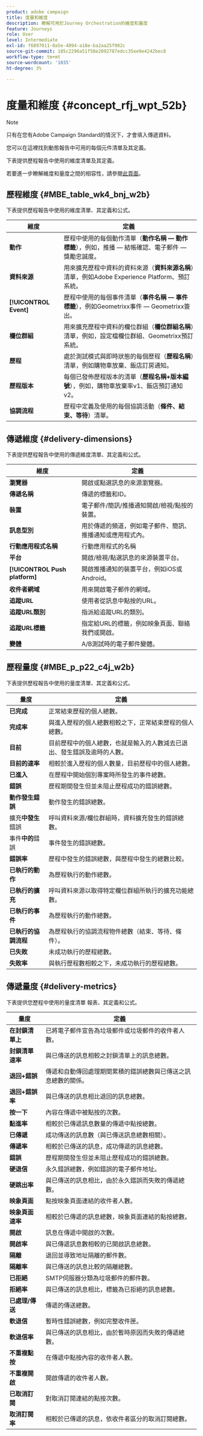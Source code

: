 ```yaml
---
product: adobe campaign
title: 度量和維度
description: 瞭解可用於Journey Orchestration的維度和量度
feature: Journeys
role: User
level: Intermediate
exl-id: f6897011-0a5e-4094-a18e-ba2aa25f902c
source-git-commit: 185c2296a51f58e2092787edcc35ee9e4242bec8
workflow-type: tm+mt
source-wordcount: '1035'
ht-degree: 3%

---
```


# 度量和維度 {#concept_rfj_wpt_52b}

>[!NOTE]
>
>只有在您有Adobe Campaign Standard的情況下，才會填入傳遞資料。

您可以在這裡找到動態報告中可用的每個元件清單及其定義。

下表提供歷程報告中使用的維度清單及其定義。

若要進一步瞭解維度和量度之間的相容性，請參閱[此頁面](../assets/do-not-localize/dynamic_report_compatibility_journey.pdf)。

## 歷程維度 {#MBE_table_wk4_bnj_w2b}

下表提供歷程報告中使用的維度清單、其定義和公式。

| 維度 | 定義 |
|--- |--- |
| **動作** | 歷程中使用的每個動作清單（**動作名稱 — 動作標籤**），例如，推播 — 結帳確認、電子郵件 — 獎勵忠誠度。 |
| **資料來源** | 用來擴充歷程中資料的資料來源（**資料來源名稱**）清單，例如Adobe Experience Platform、預訂系統。 |
| **[!UICONTROL Event]** | 歷程中使用的每個事件清單（**事件名稱 — 事件標籤**），例如Geometrixx事件 — Geometrixx簽出。 |
| **欄位群組** | 用來擴充歷程中資料的欄位群組（**欄位群組名稱**）清單，例如，設定檔欄位群組、Geometrixx預訂系統。 |
| **歷程** | 處於測試模式與即時狀態的每個歷程（**歷程名稱**）清單，例如購物車放棄、飯店訂房通知。 |
| **歷程版本** | 每個已發佈歷程版本的清單（**歷程名稱+版本編號**），例如，購物車放棄率v1、飯店預訂通知v2。 |
| **協調流程** | 歷程中定義及使用的每個協調活動（**條件、結束、等待**）清單。 |

## 傳遞維度 {#delivery-dimensions}

下表提供歷程報告中使用的傳遞維度清單、其定義和公式。

| 維度 | 定義 |
|--- |--- |
| **瀏覽器** | 開啟或點選訊息的來源瀏覽器。 |
| **傳遞名稱** | 傳遞的標籤和ID。 |
| **裝置** | 電子郵件/簡訊/推播通知開啟/檢視/點按的裝置。 |
| **訊息型別** | 用於傳遞的頻道，例如電子郵件、簡訊、推播通知或應用程式內。 |
| **行動應用程式名稱** | 行動應用程式的名稱 |
| **平台** | 開啟/檢視/點選訊息的來源裝置平台。 |
| **[!UICONTROL Push platform]** | 開啟推播通知的裝置平台，例如iOS或Android。 |
| **收件者網域** | 用來開啟電子郵件的網域。 |
| **追蹤URL** | 使用者從訊息中點按的URL。 |
| **追蹤URL類別** | 指派給追蹤URL的類別。 |
| **追蹤URL標籤** | 指定給URL的標籤，例如映象頁面、聯絡我們或開啟。 |
| **變體** | A/B測試時的電子郵件變體。 |

## 歷程量度 {#MBE_p_p22_c4j_w2b}

下表提供歷程報告中使用的量度清單、其定義和公式。

| 量度 | 定義 |
|--- |---|
| **已完成** | 正常結束歷程的個人總數。 |
| **完成率** | 與進入歷程的個人總數相較之下，正常結束歷程的個人總數。 |
| **目前** | 目前歷程中的個人總數，也就是輸入的人數減去已退出、發生錯誤及逾時的人數。 |
| **目前的速率** | 相較於進入歷程的個人數量，目前歷程中的個人總數。 |
| **已進入** | 在歷程中開始個別專案時所發生的事件總數。 |
| **錯誤** | 歷程期間發生但並未阻止歷程成功的錯誤總數。 |
| **動作發生錯誤** | 動作發生的錯誤總數。 |
| 擴充&#x200B;**中發生**&#x200B;錯誤 | 呼叫資料來源/欄位群組時，資料擴充發生的錯誤總數。 |
| 事件&#x200B;**中的**&#x200B;錯誤 | 事件發生的錯誤總數。 |
| **錯誤率** | 歷程中發生的錯誤總數，與歷程中發生的總數比較。 |
| **已執行的動作** | 為歷程執行的動作總數。 |
| **已執行的擴充** | 呼叫資料來源以取得特定欄位群組所執行的擴充功能總數。 |
| **已執行的事件** | 為歷程執行的動作總數。 |
| **已執行的協調流程** | 為歷程執行的協調流程物件總數（結束、等待、條件）。 |
| **已失敗** | 未成功執行的歷程總數。 |
| **失敗率** | 與執行歷程數相較之下，未成功執行的歷程總數。 |

## 傳遞量度 {#delivery-metrics}

下表提供您歷程中使用的量度清單
報表、其定義和公式。

| 量度 | 定義 |
|--- |--- |
| **在封鎖清單上** | 已將電子郵件宣告為垃圾郵件或垃圾郵件的收件者人數。 |
| **封鎖清單速率** | 與已傳送的訊息相較之封鎖清單上的訊息總數。 |
| **退回+錯誤** | 傳遞和自動傳回處理期間累積的錯誤總數與已傳送之訊息總數的關係。 |
| **退回+錯誤率** | 與已傳送的訊息相比退回的訊息總數。 |
| **按一下** | 內容在傳遞中被點按的次數。 |
| **點進率** | 相較於已傳遞訊息數量的傳遞中點按總數。 |
| **已傳遞** | 成功傳送的訊息數（與已傳送訊息總數相關）。 |
| **傳遞率** | 相較於已傳送的訊息，成功傳遞的訊息總數。 |
| **錯誤** | 歷程期間發生但並未阻止歷程成功的錯誤總數。 |
| **硬退信** | 永久錯誤總數，例如錯誤的電子郵件地址。 |
| **硬跳出率** | 與已傳送的訊息相比，由於永久錯誤而失敗的傳遞總數。 |
| **映象頁面** | 點按映象頁面連結的收件者人數。 |
| **映象頁面速率** | 相較於已傳遞的訊息總數，映象頁面連結的點按總數。 |
| **開啟** | 訊息在傳遞中開啟的次數。 |
| **開啟率** | 與已傳遞訊息數相較的已開啟訊息總數。 |
| **隔離** | 退回並導致地址隔離的郵件數。 |
| **隔離率** | 與已傳送的訊息比較的隔離總數。 |
| **已拒絕** | SMTP伺服器分類為垃圾郵件的郵件數。 |
| **拒絕率** | 與已傳送的訊息相比，標籤為已拒絕的訊息總數。 |
| **已處理/傳送** | 傳遞的傳送總數。 |
| **軟退信** | 暫時性錯誤總數，例如完整收件匣。 |
| **軟退信率** | 與已傳送的訊息相比，由於暫時原因而失敗的傳遞總數。 |
| **不重複點按** | 在傳遞中點按內容的收件者人數。 |
| **不重複開啟** | 開啟傳遞的收件者人數。 |
| **已取消訂閱** | 對取消訂閱連結的點按次數。 |
| **取消訂閱率** | 相較於已傳遞的訊息，依收件者區分的取消訂閱總數。 |

